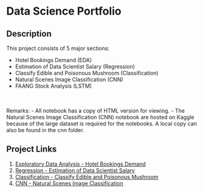 # Data Science Portfolio

## Description

This project consists of 5 major sections:

- Hotel Bookings Demand (EDA)
- Estimation of Data Scientist Salary (Regression)
- Classify Edible and Poisonous Mushroom (Classification)
- Natural Scenes Image Classification (CNN)
- FAANG Stock Analysis (LSTM)

<br />
<br />
Remarks:  
- All notebook has a copy of HTML version for viewing.
- The Natural Scenes Image Classification (CNN) notebook are hosted on Kaggle because of the large dataset is required for the notebooks. A local copy can also be found in the cnn folder.



## Project Links

1. [Exploratory Data Analysis - Hotel Bookings Demand](https://github.com/Ming-Jia/data-science-portfolio/blob/master/eda/Exploratory%20Data%20Analysis%20-%20Hotel%20Bookings%20Demand.ipynb)
2. [Regression - Estimation of Data Scientist Salary](https://github.com/Ming-Jia/data-science-portfolio/blob/master/regression/Regression%20-%20Estimation%20of%20Data%20Scientist%20Salary.ipynb)
3. [Classification - Classify Edible and Poisonous Mushroom](https://github.com/Ming-Jia/data-science-portfolio/blob/master/classification/Classification%20-%20Classify%20Edible%20and%20Poisonous%20Mushroom.ipynb)
4. [CNN - Natural Scenes Image Classification](https://www.kaggle.com/ymingj/cnn-natural-scenes-image-classification)

